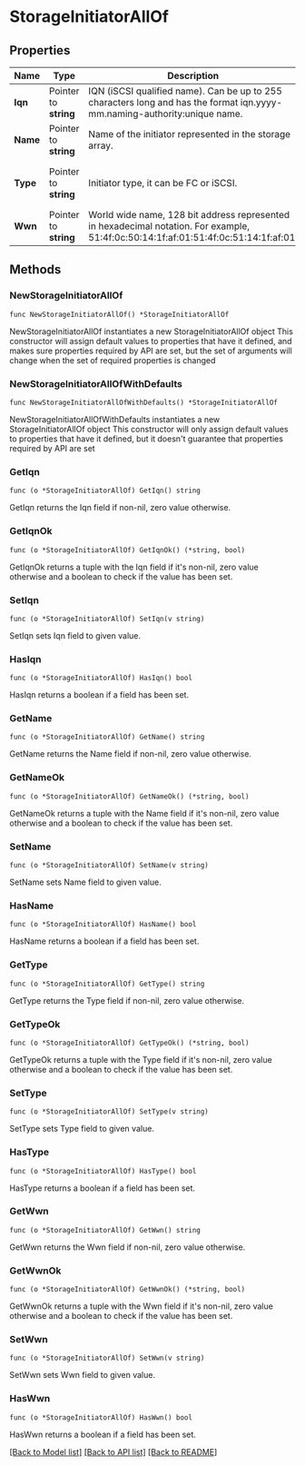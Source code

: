 # StorageInitiatorAllOf

## Properties

Name | Type | Description | Notes
------------ | ------------- | ------------- | -------------
**Iqn** | Pointer to **string** | IQN (iSCSI qualified name). Can be up to 255 characters long and has the format iqn.yyyy-mm.naming-authority:unique name. | [optional] [readonly] 
**Name** | Pointer to **string** | Name of the initiator represented in the storage array. | [optional] [readonly] 
**Type** | Pointer to **string** | Initiator type, it can be FC or iSCSI. | [optional] [readonly] [default to "FC"]
**Wwn** | Pointer to **string** | World wide name, 128 bit address represented in hexadecimal notation. For example, 51:4f:0c:50:14:1f:af:01:51:4f:0c:51:14:1f:af:01. | [optional] [readonly] 

## Methods

### NewStorageInitiatorAllOf

`func NewStorageInitiatorAllOf() *StorageInitiatorAllOf`

NewStorageInitiatorAllOf instantiates a new StorageInitiatorAllOf object
This constructor will assign default values to properties that have it defined,
and makes sure properties required by API are set, but the set of arguments
will change when the set of required properties is changed

### NewStorageInitiatorAllOfWithDefaults

`func NewStorageInitiatorAllOfWithDefaults() *StorageInitiatorAllOf`

NewStorageInitiatorAllOfWithDefaults instantiates a new StorageInitiatorAllOf object
This constructor will only assign default values to properties that have it defined,
but it doesn't guarantee that properties required by API are set

### GetIqn

`func (o *StorageInitiatorAllOf) GetIqn() string`

GetIqn returns the Iqn field if non-nil, zero value otherwise.

### GetIqnOk

`func (o *StorageInitiatorAllOf) GetIqnOk() (*string, bool)`

GetIqnOk returns a tuple with the Iqn field if it's non-nil, zero value otherwise
and a boolean to check if the value has been set.

### SetIqn

`func (o *StorageInitiatorAllOf) SetIqn(v string)`

SetIqn sets Iqn field to given value.

### HasIqn

`func (o *StorageInitiatorAllOf) HasIqn() bool`

HasIqn returns a boolean if a field has been set.

### GetName

`func (o *StorageInitiatorAllOf) GetName() string`

GetName returns the Name field if non-nil, zero value otherwise.

### GetNameOk

`func (o *StorageInitiatorAllOf) GetNameOk() (*string, bool)`

GetNameOk returns a tuple with the Name field if it's non-nil, zero value otherwise
and a boolean to check if the value has been set.

### SetName

`func (o *StorageInitiatorAllOf) SetName(v string)`

SetName sets Name field to given value.

### HasName

`func (o *StorageInitiatorAllOf) HasName() bool`

HasName returns a boolean if a field has been set.

### GetType

`func (o *StorageInitiatorAllOf) GetType() string`

GetType returns the Type field if non-nil, zero value otherwise.

### GetTypeOk

`func (o *StorageInitiatorAllOf) GetTypeOk() (*string, bool)`

GetTypeOk returns a tuple with the Type field if it's non-nil, zero value otherwise
and a boolean to check if the value has been set.

### SetType

`func (o *StorageInitiatorAllOf) SetType(v string)`

SetType sets Type field to given value.

### HasType

`func (o *StorageInitiatorAllOf) HasType() bool`

HasType returns a boolean if a field has been set.

### GetWwn

`func (o *StorageInitiatorAllOf) GetWwn() string`

GetWwn returns the Wwn field if non-nil, zero value otherwise.

### GetWwnOk

`func (o *StorageInitiatorAllOf) GetWwnOk() (*string, bool)`

GetWwnOk returns a tuple with the Wwn field if it's non-nil, zero value otherwise
and a boolean to check if the value has been set.

### SetWwn

`func (o *StorageInitiatorAllOf) SetWwn(v string)`

SetWwn sets Wwn field to given value.

### HasWwn

`func (o *StorageInitiatorAllOf) HasWwn() bool`

HasWwn returns a boolean if a field has been set.


[[Back to Model list]](../README.md#documentation-for-models) [[Back to API list]](../README.md#documentation-for-api-endpoints) [[Back to README]](../README.md)


